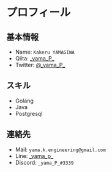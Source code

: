 # プロフィール

## 基本情報
- Name: `Kakeru YAMAGIWA`
- Qiita: [\_yama\_P\_](https://qiita.com/_yama_P_)
- Twitter: [\@\_yama\_P\_](https://twitter.com/_yama_P_)

## スキル

- Golang
- Java
- Postgresql

## 連絡先

- Mail: `yama.k.engineering@gmail.com`
- Line: [\_yama\_p\_](https://line.me/ti/p/e8Np_Ew3jC)
- Discord: `_yama_P_#3339`


